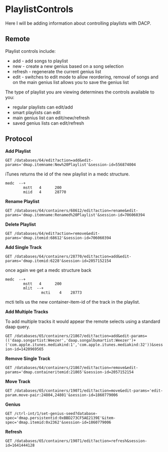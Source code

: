 # PlaylistControls #

Here I will be adding information about controlling playlists with DACP.

## Remote ##
Playlist controls include:
  * add - add songs to playlist
  * new - create a new genius based on a song selection
  * refresh - regenerate the current genius list
  * edit - switches to edit mode to allow reordering, removal of songs and on the main genius list allows you to save the genius list

The type of playlist you are viewing determines the controls available to you:
  * regular playlists can edit/add
  * smart playlists can edit
  * main genius list can edit/new/refresh
  * saved genius lists can edit/refresh

## Protocol ##

**Add Playlist**

`GET /databases/64/edit?action=add&edit-params='dmap.itemname:New%20Playlist'&session-id=556874004`

iTunes returns the id of the new playlist in a medc structure.

```
medc  --+
        mstt   4      200
        miid   4      28770
```

**Rename Playlist**

`GET /databases/64/containers/68612/edit?action=rename&edit-params='dmap.itemname:Renamed%20Playlist'&session-id=706060394`

**Delete Playlist**

`GET /databases/64/edit?action=remove&edit-params='dmap.itemid:68612'&session-id=706060394`

**Add Single Track**

`GET /databases/64/containers/28770/edit?action=add&edit-params='dmap.itemid:6228'&session-id=2057152154`

once again we get a medc structure back
```
medc  --+
        mstt   4      200
        mlit  --+
                mcti    4    28773
```
mcti tells us the new container-item-id of the track in the playlist.

**Add Multiple Tracks**

To add multiple tracks it would appear the remote selects using a standard daap query.

`GET /databases/65/containers/21867/edit?action=add&edit-params=(('daap.songartist:Weezer','daap.songalbumartist:Weezer')+('com.apple.itunes.mediakind:1','com.apple.itunes.mediakind:32'))&session-id=1420969565`

**Remove Single Track**

`GET /databases/64/containers/21867/edit?action=remove&edit-params='dmap.containeritemid:21865'&session-id=2057152154`

**Move Track**

`GET /databases/65/containers/19071/edit?action=move&edit-params='edit-param.move-pair:24804,24801'&session-id=1860779006`

**Genius**

`GET /ctrl-int/1/set-genius-seed?database-spec='dmap.persistentid:0xBBD273CF5AE2139E'&item-spec='dmap.itemid:0x2362'&session-id=1860779006`

**Refresh**

`GET /databases/65/containers/19071/edit?action=refresh&session-id=1641444128`